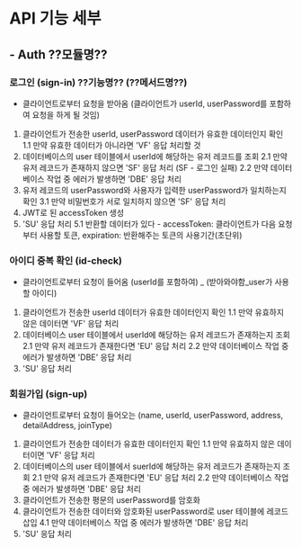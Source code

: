 # API 기능 세부

## - Auth   ??모듈명??

### 로그인 (sign-in)   ??기능명?? (??메서드명??)

- 클라이언트로부터 요청을 받아옴 (클라이언트가 userId, userPassword를 포함하여 요청을 하게 될 것임)
1. 클라이언트가 전송한 userId, userPassword 데이터가 유효한 데이터인지 확인
  1.1 만약 유효한 데이터가 아니라면 'VF' 응답 처리할 것
2. 데이터베이스의 user 테이블에서 userId에 해당하는 유저 레코드를 조회
  2.1 만약 유저 레코드가 존재하지 않으면 'SF' 응답 처리 (SF - 로그인 실패)
  2.2 만약 데이터베이스 작업 중 에러가 발생하면 'DBE' 응답 처리
3. 유저 레코드의 userPassword와 사용자가 입력한 userPassword가 일치하는지 확인
  3.1 만약 비밀번호가 서로 일치하지 않으면 'SF' 응답 처리
4. JWT로 된 accessToken 생성
5. 'SU' 응답 처리
  5.1 반환할 데이터가 있다 - accessToken: 클라이언트가 다음 요청부터 사용할 토큰, expiration: 반환해주는 토큰의 사용기간(초단위)

### 아이디 중복 확인 (id-check)

- 클라이언트로부터 요청이 들어옴 (userId를 포함하여)  _  (받아와야함_user가 사용할 아이디)
1. 클라이언트가 전송한 userId 데이터가 유효한 데이터인지 확인
  1.1 만약 유효하지 않은 데이터면 'VF' 응답 처리
2. 데이터베이스 user 테이블에서 userId에 해당하는 유저 레코드가 존재하는지 조회
  2.1 만약 유저 레코드가 존재한다면 'EU' 응답 처리
  2.2 만약 데이터베이스 작업 중 에러가 발생하면 'DBE' 응답 처리
3. 'SU' 응답 처리

### 회원가입 (sign-up)

- 클라이언트로부터 요청이 들어오는 (name, userId, userPassword, address, detailAddress, joinType)
1. 클라이언트가 전송한 데이터가 유효한 데이터인지 확인
  1.1 만약 유효하지 않은 데이터이면 'VF' 응답 처리
2. 데이터베이스의 user 테이블에서 suerId에 해당하는 유저 레코드가 존재하는지 조회
  2.1 만약 유저 레코드가 존재한다면 'EU' 응답 처리
  2.2 만약 데이터베이스 작업 중 에러가 발생하면 'DBE' 응답 처리
3. 클라이언트가 전송한 평문의 userPassword를 암호화
4. 클라이언트가 전송한 데이터와 암호화된 userPassword로 user 테이블에 레코드 삽입
  4.1 만약 데이터베이스 작업 중 에러가 발생하면 'DBE' 응답 처리
5. 'SU' 응답 처리